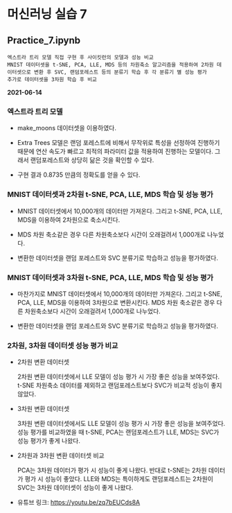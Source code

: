 # 머신러닝 실습 7

## Practice_7.ipynb
	엑스트라 트리 모델 직접 구현 후 사이킷런의 모델과 성능 비교
	MNIST 데이터셋을 t-SNE, PCA, LLE, MDS 등의 차원축소 알고리즘을 적용하여 2차원 데이터셋으로 변환 후 SVC, 랜덤포레스트 등의 분류기 학습 후 각 분류기 별 성능 평가
	추가로 데이터셋을 3차원 학습 후 비교

**2021-06-14**

### **엑스트라 트리 모델**

* make_moons 데이터셋을 이용하였다.

* Extra Trees 모델은 랜덤 포레스트에 비해서 무작위로 특성을 선정하여 진행하기 때문에 연산 속도가 빠르고 최적의 파라미터 값을 적용하여 진행하는 모델이다. 그래서 랜덤포레스트와 상당히 닮은 것을 확인할 수 있다.

* 구현 결과 0.8735 만큼의 정확도를 얻을 수 있다.

### **MNIST 데이터셋과 2차원 t-SNE, PCA, LLE, MDS 학습 및 성능 평가**

* MNIST 데이터셋에서 10,000개의 데이터만 가져온다. 그리고 t-SNE, PCA, LLE, MDS을 이용하여 2차원으로 축소시킨다.

* MDS 차원 축소같은 경우 다른 차원축소보다 시간이 오래걸려서 1,000개로 나누었다.

* 변환한 데이터셋을 랜덤 포레스트와 SVC 분류기로 학습하고 성능을 평가하였다.

### **MNIST 데이터셋과 3차원 t-SNE, PCA, LLE, MDS 학습 및 성능 평가**

* 마찬가지로 MNIST 데이터셋에서 10,000개의 데이터만 가져온다. 그리고 t-SNE, PCA, LLE, MDS을 이용하여 3차원으로 변환시킨다. MDS 차원 축소같은 경우 다른 차원축소보다 시간이 오래걸려서 1,000개로 나누었다.

* 변환한 데이터셋을 랜덤 포레스트와 SVC 분류기로 학습하고 성능을 평가하였다.

### **2차원, 3차원 데이터셋 성능 평가 비교**
* 2차원 변환 데이터셋

	2차원 변환 데이터셋에서 LLE 모델이 성능 평가 시 가장 좋은 성능을 보여주었다.
	t-SNE 차원축소 데이터를 제외하고 랜덤포레스트보다 SVC가 비교적 성능이 좋지 않았다.

* 3차원 변환 데이터셋

	3차원 변환 데이터셋에서도 LLE 모델이 성능 평가 시 가장 좋은 성능을 보여주었다.
	성능 평가를 비교하였을 때 t-SNE, PCA는 랜덤포레스트가 LLE, MDS는 SVC가 성능 평가가 좋게 나왔다.

* 2차원과 3차원 변환 데이터셋 비교

	PCA는 3차원 데이터가 평가 시 성능이 좋게 나왔다. 반대로 t-SNE는 2차원 데이터가 평가 시 성능이 좋았다.
	LLE와 MDS는 특이하게도 랜덤포레스트는 2차원이 SVC는 3차원 데이터셋이 성능이 좋게 나왔다.

* 유튜브 링크: https://youtu.be/zq7bEUCds8A